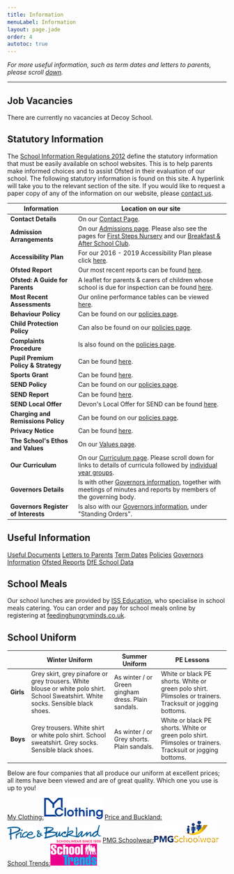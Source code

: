 ```yaml
---
title: Information
menuLabel: Information
layout: page.jade
order: 4
autotoc: true
---
```


*For more useful information, such as term dates and letters to parents, please scroll [down](#down).*
___
## Job Vacancies

There are currently no vacancies at Decoy School.

## Statutory Information

The [School Information Regulations 2012][1] define the statutory information that must be easily available on school websites. This is to help parents make informed choices and to assist Ofsted in their evaluation of our school.
The following statutory information is found on this site.  A hyperlink will take you to the relevant section of the site. If you would like to request a paper copy of any of the information on our website, please [contact us](/contact-us).

| **Information** | **Location on our site** |
|-----------------|--------------------------|
| **Contact Details** | On our [Contact Page][2]. |
| **Admission Arrangements** | On our [Admissions page][3]. Please also see the pages for [First Steps Nursery][4] and our [Breakfast & After School Club][5]. |
| **Accessibility Plan** | For our 2016 - 2019 Accessibility Plan please click [here][28]. |
| **Ofsted Report** | Our most recent reports can be found [here][6]. |
| **Ofsted: A Guide for Parents** | A leaflet for parents & carers of children whose school is due for inspection can be found [here][25]. |
| **Most Recent Assessments** | Our online performance tables can be viewed [here][8]. |
| **Behaviour Policy** | Can be found on our [policies page][9]. |
| **Child Protection Policy** | Can also be found on our [policies page][9]. |
| **Complaints Procedure** | Is also found on the [policies page][9]. |
| **Pupil Premium Policy & Strategy** | Can be found [here][10]. |
| **Sports Grant** | Can be found [here][11]. |
| **SEND Policy** | Can be found on our [policies page][9]. |
| **SEND Report** | Can be found [here][12]. |
| **SEND Local Offer** | Devon's Local Offer for SEND can be found [here][24]. |
| **Charging and Remissions Policy** | Can be found on our [policies page][9]. |
| **Privacy Notice** | Can be found [here][9]. |
| **The School's Ethos and Values** | On our [Values page][13]. |
| **Our Curriculum** | On our [Curriculum page][14]. Please scroll down for links to details of curricula followed by [individual year groups][15]. |
| **Governors Details** | Is with other [Governors information][17], together with meetings of minutes and reports by members of the governing body. |
| **Governors Register of Interests** |Is also with our [Governors information][17], under "Standing Orders". |

<a id="down"></a>
## Useful Information

<div class="cf infoButtons">

[Useful Documents](https://drive.google.com/folderview?id=0B0102cki14zKUmg5Y1FYcVhwUlU&usp=sharing)
[Letters to Parents](https://drive.google.com/folderview?id=0B0102cki14zKOVZRWUpkSDdUSnc&usp=sharing)
[Term Dates](https://drive.google.com/a/decoyschool.co.uk/folderview?id=0B0102cki14zKMHplN1ptRkp5N00&usp=sharing&tid=0B0102cki14zKUmg5Y1FYcVhwUlU#grid)
[Policies](https://drive.google.com/folderview?id=0B0102cki14zKb1RVdnV6T0dQOG8&usp=sharing)
[Governors Information](https://drive.google.com/folderview?id=0B0102cki14zKM1V0bDRJZVFyRmM&usp=sharing)
[Ofsted Reports](http://www.ofsted.gov.uk/inspection-reports/find-inspection-report/provider/ELS/113209)
[DfE School Data](http://www.education.gov.uk/cgi-bin/schools/performance/school.pl?urn=113209)

</div>

## School Meals

Our school lunches are provided by [ISS Education][18], who specialise in school meals catering. You can order and pay for school meals online by registering at [feedinghungryminds.co.uk](http://www.feedinghungryminds.co.uk).

## School Uniform

|  |**Winter Uniform**  | **Summer Uniform** | **PE Lessons** |
|--|--------------------|--------------------|----------------|
| **Girls** | Grey skirt, grey pinafore or grey trousers. White blouse or white polo shirt. School Sweatshirt. White socks. Sensible black shoes. | As winter / or Green gingham dress. Plain sandals. | White or black PE shorts. White or green polo shirt. Plimsoles or trainers. Tracksuit or jogging bottoms. |
| **Boys** | Grey trousers. White shirt or white polo shirt. School sweatshirt. Grey socks. Sensible black shoes. | As winter / or Grey shorts. Plain sandals. | White or black PE shorts. White or green polo shirt. Plimsoles or trainers. Tracksuit or jogging bottoms. |

Below are four companies that all produce our uniform at excellent prices; all items have been viewed and are of great quality. Which one you use is up to you!

<div class="uniformPics">
	<a href="https://myclothing.com/" target="_blank"><span>My Clothing:</span><img src="../images/uniform/my-clothing-logo.png" alt="my clothing uniform"></a>
	<a href="https://www.pbuniform-online.co.uk/decoy" target="_blank"><span>Price and Buckland:</span><img src="../images/uniform/pbLogo.png" alt="Price and Buckland uniform"></a>
	<a href="http://pmgschoolwear.co.uk/" target="_blank"><span>PMG Schoolwear:</span><img src="../images/uniform/pmg.jpg" alt="PMG schoolwear"></a>
	<a href="http://www.schooltrends.co.uk/" target="_blank"><span>School Trends:</span><img src="../images/uniform/schoolTrends.jpg" alt="School Trends uniform"></a>
</div>




[1]: http://www.legislation.gov.uk/uksi/2012/1124/made
[2]: /contact-us
[3]: /admissions-information
[4]: /first-steps-nursery
[5]: /extended-schools-admissions
[6]: http://www.ofsted.gov.uk/inspection-reports/find-inspection-report/provider/ELS/113209
[7]: https://drive.google.com/file/d/0B76W__U5CTntWjZNVXdLTjlmSG8/view?usp=sharing
[8]: https://www.compare-school-performance.service.gov.uk/school/113209
[9]: https://drive.google.com/folderview?id=0B0102cki14zKb1RVdnV6T0dQOG8&usp=sharing
[10]: https://drive.google.com/open?id=0B0102cki14zKcHBaRHRoR25UbjA
[11]: https://drive.google.com/open?id=0B0102cki14zKWDZjbGt5NlJ0U00
[12]: https://drive.google.com/open?id=0B0102cki14zKUmtSeFRpWXhQZkU
[13]: /our-values
[14]: /curriculum
[15]: /curriculum/#down
[16]: https://drive.google.com/file/d/0B76W__U5CTntMklxX1RDT3lNQTg/view?usp=sharing
[17]: https://drive.google.com/open?id=0B0102cki14zKM1V0bDRJZVFyRmM
[18]: http://www.uk.issworld.com/

[21]: https://drive.google.com/file/d/0B76W__U5CTntODdGdG9HX0JTTW8/view?usp=sharing
[22]: https://drive.google.com/folderview?id=0B0102cki14zKb1RVdnV6T0dQOG8&usp=sharing
[23]: https://drive.google.com/drive/folders/0B0102cki14zKbEFTUHJ4RlF4eTA?usp=sharing
[24]: https://new.devon.gov.uk/educationandfamilies/special-educational-needs-and-disability-send-local-offer
[25]: https://www.gov.uk/government/publications/school-inspections-a-guide-for-parents
[26]: https://drive.google.com/open?id=10E202ibBKpTv5QFdyMiYDnQuikmluP5F
[27]: https://drive.google.com/file/d/0B76W__U5CTntbGxfWE15dXhRVEk/view?usp=sharing
[28]: https://drive.google.com/file/d/0B76W__U5CTntdFdLRWlzaHJIWEU/view?usp=sharing
[29]: https://www.devonjobs.gov.uk/teaching-primary-and-foundation-stage-school-posts-class-teacher-decoy-community-primary-school/55306.job
[30]: https://drive.google.com/open?id=0B76W__U5CTntdUw3Q0pOVzhrUlE
[31]: https://drive.google.com/drive/folders/0B76W__U5CTntRWJJQ2VLV3BvOHM?usp=sharing